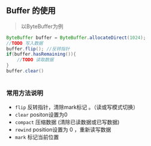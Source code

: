 ## Buffer 的使用

>   以ByteBuffer为例



```java
ByteBuffer buffer = ByteBuffer.allocateDirect(1024);
//TODO 写入数据
buffer.flip(); //反转指针
if(buffer.hasRemaining()){
    //TODO 读取数据
}
buffer.clear()
  
```





### 常用方法说明

*   `flip`  反转指针，清除mark标记 。（读或写模式切换）
*   `clear` positon设置为0
*   `compact`  压缩数据 (清除已读数据或已写数据)
*   `rewind` position设置为 0 ，重新读写数据
*   `mark` 标记当前位置